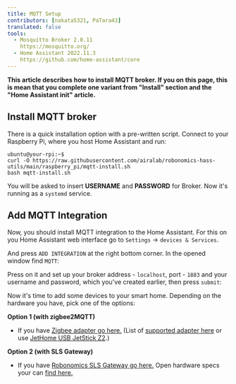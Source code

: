 ```yaml
---
title: MQTT Setup
contributors: [nakata5321, PaTara43]
translated: false
tools:
  - Mosquitto Broker 2.0.11
    https://mosquitto.org/
  - Home Assistant 2022.11.3
    https://github.com/home-assistant/core
---
```


**This article describes how to install MQTT broker. If you on this page, 
this is mean that you complete one variant from "Install" section and the "Home Assistant init" article.**


## Install MQTT broker

There is a quick installation option with a pre-written script. Connect to your Raspberry Pi, where you host Home Assistant and run:

```shell
ubuntu@your-rpi:~$
curl -O https://raw.githubusercontent.com/airalab/robonomics-hass-utils/main/raspberry_pi/mqtt-install.sh
bash mqtt-install.sh
```

You will be asked to insert **USERNAME** and **PASSWORD** for Broker. Now it's running as a `systemd` service.

## Add MQTT Integration

Now, you should install MQTT integration to the Home Assistant. For this on you Home Assistant web interface go to 
`Settings` -> `devices & Services`.

<robo-wiki-picture src="home-assistant/settings.jpg" alt="settings screen" />

And press `ADD INTEGRATION` at the right bottom corner. In the opened window find `MQTT`:

<robo-wiki-picture src="home-assistant/mqtt.jpg" />

Press on it and set up your broker address - `localhost`, port - `1883` 
and your username and password, which you've created earlier, then press `submit`:

<robo-wiki-picture src="home-assistant/mqtt-setup.jpg" />

Now it's time to add some devices to your smart home. Depending on the hardware you have, pick one of the options:

**Option 1 (with zigbee2MQTT)**
* If you have [Zigbee adapter go here.](/docs/zigbee-to-mqtt/) (List of [supported adapter here](https://www.zigbee2mqtt.io/information/supported_adapters.html) or use [JetHome USB JetStick Z2](https://jethome.ru/z2/).)

**Option 2 (with SLS Gateway)**
* If you have [Robonomics SLS Gateway go here.](/docs/sls-gateway/) Open hardware specs your can [find here.](https://easyeda.com/ludovich88/robonomics_sls_gateway_v01)

